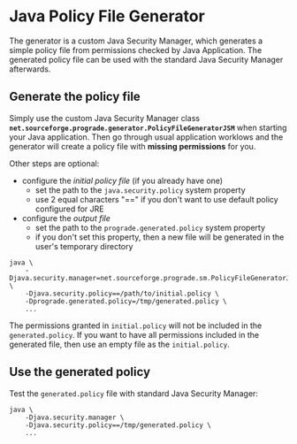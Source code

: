 # Java Policy File Generator

The generator is a custom Java Security Manager, which generates a simple policy file from permissions 
checked by Java Application. The generated policy file can be used with 
the standard Java Security Manager afterwards.

## Generate the policy file

Simply use the custom Java Security Manager class **`net.sourceforge.prograde.generator.PolicyFileGeneratorJSM`**
when starting your Java application. Then go through usual application worklows and the generator will create a
policy file with **missing permissions** for you.

Other steps are optional:

* configure the *initial policy file* (if you already have one)
    * set the path to the `java.security.policy` system property
    * use 2 equal characters "==" if you don't want to use default policy configured for JRE
* configure the *output file*
    * set the path to the `prograde.generated.policy` system property
    * if you don't set this property, then a new file will be generated in the user's temporary directory

```Shell
java \
    -Djava.security.manager=net.sourceforge.prograde.sm.PolicyFileGeneratorJSM \
    -Djava.security.policy==/path/to/initial.policy \
    -Dprograde.generated.policy=/tmp/generated.policy \
    ...
```

The permissions granted in `initial.policy` will not be included in the `generated.policy`.
If you want to have all permissions included in the generated file, 
then use an empty file as the `initial.policy`.

## Use the generated policy

Test the `generated.policy` file with standard Java Security Manager: 

```Shell
java \
    -Djava.security.manager \
    -Djava.security.policy==/tmp/generated.policy \
    ...
``` 